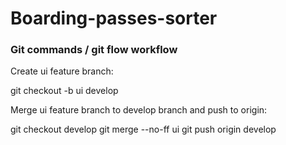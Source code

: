 # Boarding-passes-sorter

### Git commands / git flow workflow

Create ui feature branch:

git checkout -b ui develop

Merge ui feature branch to develop branch and push to origin:

git checkout develop
git merge --no-ff ui
git push origin develop